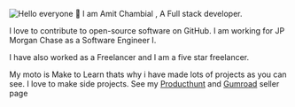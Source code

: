 ![Hello everyone 👋](https://img.devaman.dev/2/?title=Hello%20Everyone%20%F0%9F%91%8B&website=github.com/devaman&back=022022&textFill=fefefe)
I am Amit Chambial , A Full stack developer. 

I love to contribute to open-source software on GitHub. I am working for JP Morgan Chase as a Software Engineer I. 

I have also worked as a Freelancer and I am a five star freelancer. 

My moto is Make to Learn thats why i have made lots of projects as you can see. I love to make side projects. See my [Producthunt](https://www.producthunt.com/@amitchambial) and [Gumroad](https://gumroad.com/amit_chambial) seller page
